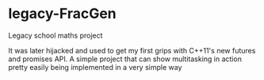 # legacy-FracGen

Legacy school maths project

It was later hijacked and used to get my first grips with C++11's new 
futures and promises API. A simple project that can show multitasking in
action pretty easily being implemented in a very simple way

